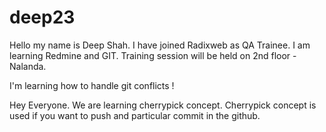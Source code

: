 # deep23
Hello my name is Deep Shah. I have joined Radixweb as QA Trainee.
I am learning Redmine and GIT.
Training session will be held on 2nd floor - Nalanda.

I'm learning how to handle git conflicts !

Hey Everyone.
We are learning cherrypick concept.
Cherrypick concept is used if you want to push and particular commit in the github.

